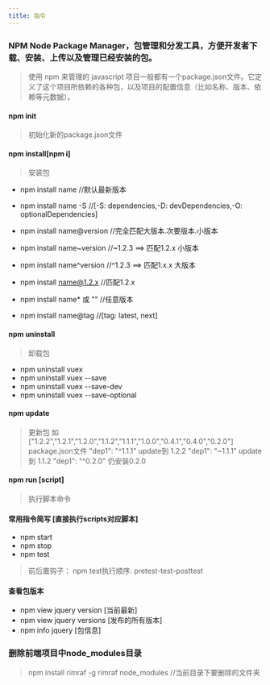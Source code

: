 ```yaml
---
title: 指令
---
```

### NPM Node Package Manager，包管理和分发工具，方便开发者下载、安装、上传以及管理已经安装的包。
> 使用 npm 来管理的 javascript 项目一般都有一个package.json文件。它定义了这个项目所依赖的各种包，以及项目的配置信息（比如名称、版本、依赖等元数据）。

#### npm init
> 初始化新的package.json文件

#### npm install[npm i] 
> 安装包
- npm install name          //默认最新版本
- npm install name  -S        //[-S: dependencies,-D: devDependencies,-O: optionalDependencies]

- npm install name@version  //完全匹配大版本.次要版本.小版本
- npm install name~version  //~1.2.3 ==> 匹配1.2.x 小版本
- npm install name^version  //^1.2.3 ==> 匹配1.x.x 大版本
- npm install name@1.2.x    //匹配1.2.x
- npm install name* 或 ""   //任意版本
- npm install name@tag   //[tag: latest, next] 

#### npm uninstall
> 卸载包
- npm uninstall vuex
- npm uninstall vuex --save
- npm uninstall vuex --save-dev
- npm uninstall vuex --save-optional

#### npm update
> 更新包
> 如 ["1.2.2","1.2.1","1.2.0","1.1.2","1.1.1","1.0.0","0.4.1","0.4.0","0.2.0"]
> package.json文件 
> "dep1": "^1.1.1"   update到 1.2.2
> "dep1": "~1.1.1"   update到 1.1.2
> "dep1": "^0.2.0"   仍安装0.2.0
#### npm run [script]
> 执行脚本命令

#### 常用指令简写 [直接执行scripts对应脚本]
- npm start 
- npm stop
- npm test
> 前后置钩子：
> npm test执行顺序: pretest-test-posttest

#### 查看包版本
- npm view jquery version  [当前最新]
- npm view jquery versions [发布的所有版本]
- npm info jquery [包信息]

### 删除前端项目中node_modules目录
> npm install rimraf -g
> rimraf node_modules    //当前目录下要删除的文件夹








